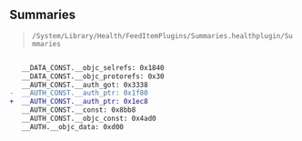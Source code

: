 ## Summaries

> `/System/Library/Health/FeedItemPlugins/Summaries.healthplugin/Summaries`

```diff

   __DATA_CONST.__objc_selrefs: 0x1840
   __DATA_CONST.__objc_protorefs: 0x30
   __AUTH_CONST.__auth_got: 0x3338
-  __AUTH_CONST.__auth_ptr: 0x1f80
+  __AUTH_CONST.__auth_ptr: 0x1ec8
   __AUTH_CONST.__const: 0x8bb8
   __AUTH_CONST.__objc_const: 0x4ad0
   __AUTH.__objc_data: 0xd00

```
